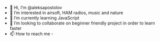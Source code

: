 - 👋 Hi, I’m @aleksapostolov
- 👀 I’m interested in airsoft, HAM radios, music and nature
- 🌱 I’m currently learning JavaScript
- 💞️ I’m looking to collaborate on beginner friendly project in order to learn faster
- 📫 How to reach me - 

<!---
aleksapostolov/aleksapostolov is a ✨ special ✨ repository because its `README.md` (this file) appears on your GitHub profile.
You can click the Preview link to take a look at your changes.
--->
